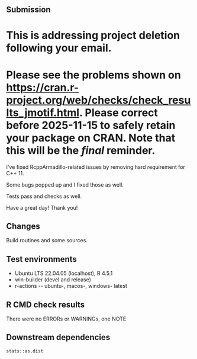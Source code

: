 ## Submission
This is addressing project deletion following your email.
===
Please see the problems shown on
<https://cran.r-project.org/web/checks/check_results_jmotif.html>.
Please correct before 2025-11-15 to safely retain your package on CRAN.
Note that this will be the *final* reminder.
===

I've fixed RcppArmadillo-related issues by removing hard requirement for C++ 11.

Some bugs popped up and I fixed those as well.

Tests pass and checks as well.

Have a great day! Thank you!


## Changes

Build routines and some sources.

## Test environments
* Ubuntu LTS 22.04.05 (localhost), R 4.5.1
* win-builder (devel and release)
* r-actions -- ubuntu-, macos-, windows- latest 

## R CMD check results

There were no ERRORs or WARNINGs, one NOTE

## Downstream dependencies

`stats::as.dist`
